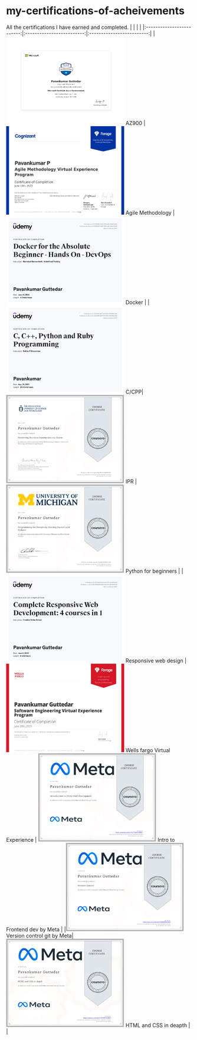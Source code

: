 # my-certifications-of-acheivements
All the certifications I have earned and completed.
| | | |
|:-------------------------:|:-------------------------:|:-------------------------:|
| <img width="320" height="240px" alt="" src="https://github.com/pavankumar106/certifications-of-acheivements/blob/main/AZ900.png"> AZ900 | <img width="320" height="240px" alt="" src="https://github.com/pavankumar106/certifications-of-acheivements/blob/main/Cognizant_Agile_completion_certificate.png"> Agile Methodology | <img width="320" height="240px" alt="" src="https://github.com/pavankumar106/certifications-of-acheivements/blob/main/DOCKER-Udemy-cert.png"> Docker |
|<img width="320" height="240px" alt="" src="https://github.com/pavankumar106/certifications-of-acheivements/blob/main/UDEMY_c%2Ccpp.png"> C/CPP| <img width="320" height="240px" alt="" src="https://github.com/pavankumar106/certifications-of-acheivements/blob/main/protecting-business-innovation-via-patent.png"> IPR | <img width="320" height="240px" alt="" src="https://github.com/pavankumar106/certifications-of-acheivements/blob/main/python-for-everybody-coursera.png"> Python for beginners |
|<img width="320" height="240px" alt="" src="https://github.com/pavankumar106/certifications-of-acheivements/blob/main/responsive-webApplication.png"> Responsive web design | <img width="320" height="240px" alt="" src="https://github.com/pavankumar106/certifications-of-acheivements/blob/main/wellsFargo-virtyal-experience-programme.jpg"> Wells fargo Virtual Experience | <img width="320" height="240px" alt="" src="https://github.com/pavankumar106/certifications-of-acheivements/blob/main/meta-frontend-professional-certicate/1.Meta-intro-to-frontend-dev.png"> Intro to Frontend dev by Meta |
|<img width="320" height="240px" alt="" src="https://github.com/pavankumar106/certifications-of-acheivements/blob/main/meta-frontend-professional-certicate/3.meta-version-control.png"> Version control git by Meta|  <img width="320" height="240px" alt="" src="https://github.com/pavankumar106/certifications-of-acheivements/blob/main/meta-frontend-professional-certicate/4.HTML-and-CSS-in-deapth-by-Meta.jpg"> HTML and CSS in deapth |    |
